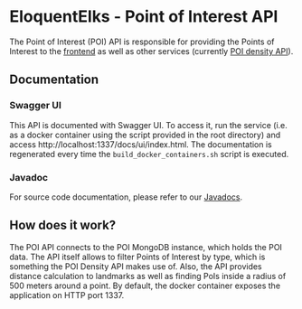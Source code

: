 # EloquentElks - Point of Interest API
The Point of Interest (POI) API is responsible for providing the Points of Interest to the [frontend](../eloquent-elks-frontend/README.md) as well as other services (currently [POI density API](../eloquent-elks-poi-density-api/README.md)).

## Documentation

### Swagger UI
This API is documented with Swagger UI. To access it, run the service (i.e. as a docker container using the script provided in the root directory) and access http://localhost:1337/docs/ui/index.html. The documentation is regenerated every time the `build_docker_containers.sh` script is executed.

### Javadoc
For source code documentation, please refer to our [Javadocs](https://niels89.github.io/EloquentElks/eloquent-elks-poi-api/javadoc/index.html).

## How does it work?
The POI API connects to the POI MongoDB instance, which holds the POI data. The API itself allows to filter Points of Interest by type, which is something the POI Density API makes use of. Also, the API provides distance calculation to landmarks as well as finding PoIs inside a radius of 500 meters around a point. By default, the docker container exposes the application on HTTP port 1337.